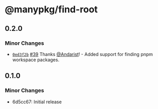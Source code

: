 # @manypkg/find-root

## 0.2.0

### Minor Changes

- [`0ed3f2b`](https://github.com/Thinkmill/manypkg/commit/0ed3f2b55aa01a33654de28c0e5a4249af9872a3) [#39](https://github.com/Thinkmill/manypkg/pull/39) Thanks [@Andarist](https://github.com/Andarist)! - Added support for finding pnpm workspace packages.

## 0.1.0

### Minor Changes

- 6d5cc67: Initial release
